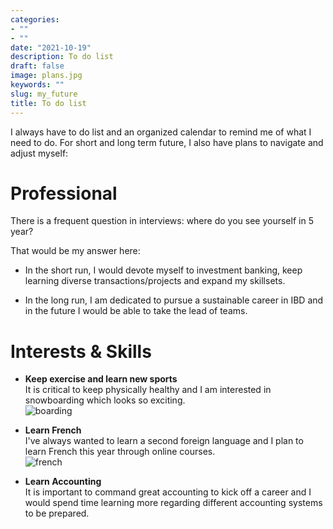 ```yaml
---
categories:
- ""
- ""
date: "2021-10-19"
description: To do list
draft: false
image: plans.jpg
keywords: ""
slug: my_future
title: To do list 
---
```


I always have to do list and an organized calendar to remind me of what I need to do. For short and long term future, I also have plans to navigate and adjust myself:

# Professional

There is a frequent question in interviews: where do you see yourself in 5 year?

That would be my answer here:

- In the short run, I would devote myself to investment banking, keep learning diverse transactions/projects and expand my skillsets. 

- In the long run, I am dedicated to pursue a sustainable career in IBD and in the future I would be able to take the lead of teams.


# Interests & Skills

- **Keep exercise and learn new sports**\
It is critical to keep physically healthy and I am interested in snowboarding which looks so exciting.\
![boarding](https://www.snowskool.com/uploads/images/Intermediate_to_Advanced_Boarding.jpg)

- **Learn French**\
I've always wanted to learn a second foreign language and I plan to learn French this year through online courses. \
![french](https://d37sy4vufic209.cloudfront.net/website/_next/static/dynamic/40d633dca1ea6fabbccfc2d85a620329/700.jpg)

- **Learn Accounting**\
It is important to command great accounting to kick off a career and I would spend time learning more regarding different accounting systems to be prepared.